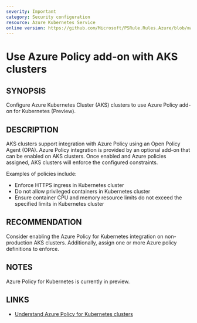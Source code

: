 ```yaml
---
severity: Important
category: Security configuration
resource: Azure Kubernetes Service
online version: https://github.com/Microsoft/PSRule.Rules.Azure/blob/main/docs/rules/en/Azure.AKS.AzurePolicyAddOn.md
---
```


# Use Azure Policy add-on with AKS clusters

## SYNOPSIS

Configure Azure Kubernetes Cluster (AKS) clusters to use Azure Policy add-on for Kubernetes (Preview).

## DESCRIPTION

AKS clusters support integration with Azure Policy using an Open Policy Agent (OPA).
Azure Policy integration is provided by an optional add-on that can be enabled on AKS clusters.
Once enabled and Azure policies assigned, AKS clusters will enforce the configured constraints.

Examples of policies include:

- Enforce HTTPS ingress in Kubernetes cluster
- Do not allow privileged containers in Kubernetes cluster
- Ensure container CPU and memory resource limits do not exceed the specified limits in Kubernetes cluster

## RECOMMENDATION

Consider enabling the Azure Policy for Kubernetes integration on non-production AKS clusters.
Additionally, assign one or more Azure policy definitions to enforce.

## NOTES

Azure Policy for Kubernetes is currently in preview.

## LINKS

- [Understand Azure Policy for Kubernetes clusters](https://docs.microsoft.com/en-us/azure/governance/policy/concepts/policy-for-kubernetes)
